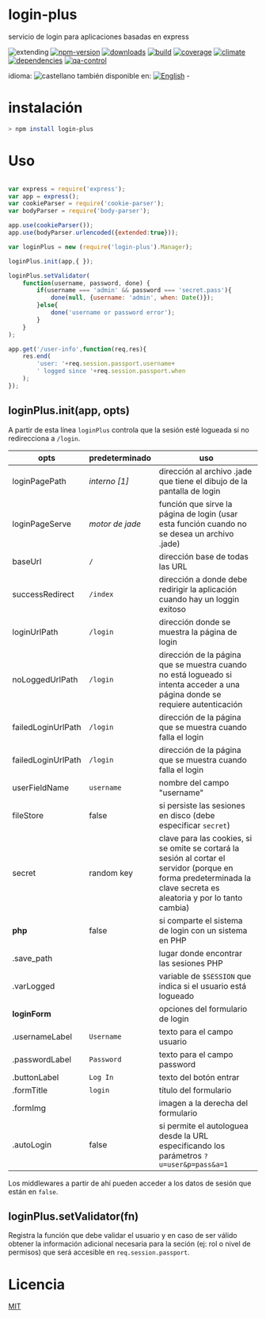 <!--multilang v0 es:LEEME.md en:README.md  -->
# login-plus
<!--lang:es-->
servicio de login para aplicaciones basadas en express
<!--lang:en--]
login service for express
[!--lang:*-->

<!-- cucardas -->
![extending](https://img.shields.io/badge/stability-extending-orange.svg)
[![npm-version](https://img.shields.io/npm/v/login-plus.svg)](https://npmjs.org/package/login-plus)
[![downloads](https://img.shields.io/npm/dm/login-plus.svg)](https://npmjs.org/package/login-plus)
[![build](https://img.shields.io/travis/codenautas/login-plus/master.svg)](https://travis-ci.org/codenautas/login-plus)
[![coverage](https://img.shields.io/coveralls/codenautas/login-plus/master.svg)](https://coveralls.io/r/codenautas/login-plus)
[![climate](https://img.shields.io/codeclimate/github/codenautas/login-plus.svg)](https://codeclimate.com/github/codenautas/login-plus)
[![dependencies](https://img.shields.io/david/codenautas/login-plus.svg)](https://david-dm.org/codenautas/login-plus)
[![qa-control](http://codenautas.com/github/codenautas/login-plus.svg)](http://codenautas.com/github/codenautas/login-plus)

<!--multilang buttons-->

idioma: ![castellano](https://raw.githubusercontent.com/codenautas/multilang/master/img/lang-es.png)
también disponible en: 
[![English](https://raw.githubusercontent.com/codenautas/multilang/master/img/lang-en.png)](README.md) - 

<!--lang:es-->

# instalación

<!--lang:en--]

# install

[!--lang:*-->

```sh
> npm install login-plus
```

<!--lang:es-->

# Uso

<!--lang:en--]

# Use

[!--lang:*-->

```js

var express = require('express');
var app = express();
var cookieParser = require('cookie-parser');
var bodyParser = require('body-parser');

app.use(cookieParser());
app.use(bodyParser.urlencoded({extended:true}));

var loginPlus = new (require('login-plus').Manager);

loginPlus.init(app,{ });

loginPlus.setValidator(
    function(username, password, done) {
        if(username === 'admin' && password === 'secret.pass'){
            done(null, {username: 'admin', when: Date()});
        }else{
            done('username or password error');
        }
    }
);

app.get('/user-info',function(req,res){
    res.end(
        'user: '+req.session.passport.username+
        ' logged since '+req.session.passport.when
    );
});

```

<!--lang:*-->

## loginPlus.init(app, opts)

<!--lang:es-->

A partir de esta línea `loginPlus` controla que la sesión esté logueada 
si no redirecciona a `/login`. 

opts                | predeterminado       | uso
--------------------|----------------------|---------------
loginPagePath       | *interno [1]*        | dirección al archivo .jade que tiene el dibujo de la pantalla de login
loginPageServe      | *motor de jade*      | función que sirve la página de login (usar esta función cuando no se desea un archivo .jade)
baseUrl             | `/`                  | dirección base de todas las URL
successRedirect     | `/index`             | dirección a donde debe redirigir la aplicación cuando hay un loggin exitoso
loginUrlPath        | `/login`             | dirección donde se muestra la página de login
noLoggedUrlPath     | `/login`             | dirección de la página que se muestra cuando no está logueado si intenta acceder a una página donde se requiere autenticación
failedLoginUrlPath  | `/login`             | dirección de la página que se muestra cuando falla el login
failedLoginUrlPath  | `/login`             | dirección de la página que se muestra cuando falla el login
userFieldName       | `username`           | nombre del campo "username"
fileStore           | false                | si persiste las sesiones en disco (debe especificar `secret`)
secret              | random key           | clave para las cookies, si se omite se cortará la sesión al cortar el servidor (porque en forma predeterminada la clave secreta es aleatoria y por lo tanto cambia)
**php**             | false                | si comparte el sistema de login con un sistema en PHP
 .save_path         |                      | lugar donde encontrar las sesiones PHP
 .varLogged         |                      | variable de `$SESSION` que indica si el usuario está logueado
**loginForm**       |                      | opciones del formulario de login
 .usernameLabel     | `Username`           | texto para el campo usuario
 .passwordLabel     | `Password`           | texto para el campo password
 .buttonLabel       | `Log In`             | texto del botón entrar
 .formTitle         | `login`              | título del formulario
 .formImg           |                      | imagen a la derecha del formulario
 .autoLogin         | false                | si permite el autologuea desde la URL especificando los parámetros `?u=user&p=pass&a=1`


Los middlewares a partir de ahí pueden acceder a los datos de sesión 
que están en `false`.

<!--lang:en--]

From this line on, `loginPlus` controls whether the session is logged. 
If not, it redirects to `/login`.  

opts                | default opts         | use
--------------------|----------------------|---------------
loginPagePath       | *internal [1]*       | path to the .jade file that contains the login screen
loginPageServe      | *jade motor*         | function that serves the login page (use this function when a .jade file is not desired)
baseUrl             | `/`                  | base URL for all other URLs
successRedirect     | `/index`             | successful login path
loginUrlPath        | `/login`             | URL to the login page
noLoggedUrlPath     | `/login`             | URL to the unlogged page where the authentification is required when trying to log in 
failedLoginUrlPath  | `/login`             | URL to the failing login page
userFieldName       | `username`           | name of the "username" field
fileStore           | false                | persist session in file system
secret              | random key           | keys for cookies
**php**             | false                | hibrid login system mergin with PHP
 .save_path         |                      | path of PHP session files
 .varLogged         |                      | `$SESSION` variable name for login control
**loginForm**       |                      | opciones del formulario de login
 .usernameLabel     | `Username`           | username label
 .passwordLabel     | `Password`           | password label
 .buttonLabel       | `Log In`             | button label
 .formTitle         | `login`              | form title
 .formImg           |                      | form image
 .autoLogin         | false                | enable direct login from URL with `?u=user&p=pass&a=1`


From this point on, the middlewares can access the data session contained in `req.user`.


[!--lang:*-->

## loginPlus.setValidator(fn)

<!--lang:es-->

Registra la función que debe validar el usuario 
y en caso de ser válido obtener la información adicional necesaria para la seción 
(ej: rol o nivel de permisos) que será accesible en `req.session.passport`.

<!--lang:en--]

It registers the function that the user must validate and in case of success, obtains 
the additional necessary information for the session (for example, role or level of permission) 
that will be available in `req.session.passport`

[!--lang:es-->

# Licencia

<!--lang:en--]

# License

[!--lang:*-->

[MIT](LICENSE)
